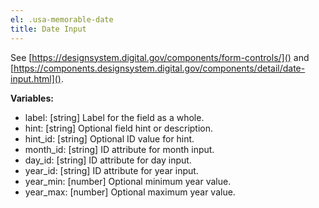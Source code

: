 ```yaml
---
el: .usa-memorable-date
title: Date Input
---
```

See [https://designsystem.digital.gov/components/form-controls/]() and
[https://components.designsystem.digital.gov/components/detail/date-input.html]().

__Variables:__
* label: [string] Label for the field as a whole.
* hint: [string] Optional field hint or description.
* hint_id: [string] Optional ID value for hint.
* month_id: [string] ID attribute for month input.
* day_id: [string] ID attribute for day input.
* year_id: [string] ID attribute for year input.
* year_min: [number] Optional minimum year value.
* year_max: [number] Optional maximum year value.
